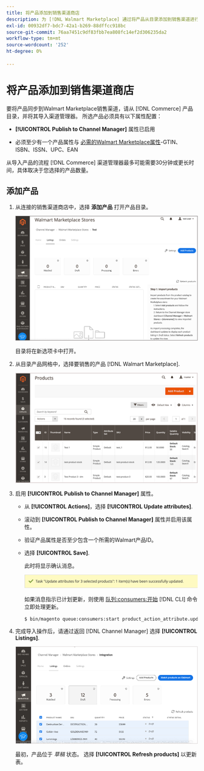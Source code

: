 ```yaml
---
title: 将产品添加到销售渠道商店
description: 为 [!DNL Walmart Marketplace] 通过将产品从目录添加到销售渠道进行销售
exl-id: 00932df7-bdc7-42a1-b269-88dffcc918bc
source-git-commit: 76aa7451c9df83fbb7ea808fc14ef2d306235da2
workflow-type: tm+mt
source-wordcount: '252'
ht-degree: 0%

---
```



# 将产品添加到销售渠道商店

要将产品同步到Walmart Marketplace销售渠道，请从 [!DNL Commerce] 产品目录，并将其导入渠道管理器。 所选产品必须具有以下属性配置：

- **[!UICONTROL Publish to Channel Manager]** 属性已启用

- 必须至少有一个产品属性与 [必需的Walmart Marketplace属性](map-product-attributes-for-matching.md)-GTIN、ISBN、ISSN、UPC、EAN

从导入产品的流程 [!DNL Commerce] 渠道管理器最多可能需要30分钟或更长时间，具体取决于您选择的产品数量。

## 添加产品

1. 从连接的销售渠道商店中，选择 **添加产品** 打开产品目录。

   ![将产品添加到销售渠道商店](assets/add-initial-products-to-connected-channel.png)

   目录将在新选项卡中打开。

1. 从目录产品网格中，选择要销售的产品 [!DNL Walmart Marketplace].

   ![将产品发送到销售渠道商店](assets/select-products-from-catalog.png)

1. 启用 **[!UICONTROL Publish to Channel Manager]** 属性。

   - 从 **[!UICONTROL Actions]**，选择 **[!UICONTROL Update attributes]**.

   - 滚动到 **[!UICONTROL Publish to Channel Manager]** 属性并启用该属性。

   - 验证产品属性是否至少包含一个所需的Walmart产品ID。

   - 选择 **[!UICONTROL Save]**.

      此时将显示确认消息。

      ![产品从目录导入到销售渠道确认消息](assets/product-import-from-catalog-confirmation.png)

      如果消息指示已计划更新，则使用 [队列:consumers:开始](https://devdocs.magento.com/guides/v2.4/config-guide/cli/config-cli-subcommands-queue.html) [!DNL CLI] 命令立即处理更新。

      ```bash
      $ bin/magento queue:consumers:start product_action_attribute.update
      ```

1. 完成导入操作后，请通过返回 [!DNL Channel Manager] 选择 **[!UICONTROL Listings]**.

   ![导入连接销售渠道的产品](assets/products-in-marketplace-sales-channel.png)

   最初，产品位于 *草稿* 状态。 选择 **[!UICONTROL Refresh products]** 以更新表。

